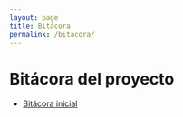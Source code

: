 ```yaml
---
layout: page
title: Bitácora
permalink: /bitacora/
---
```


# Bitácora del proyecto

- [Bitácora inicial](bitácora/2025-08-11-bitacora-iniciar.md)
